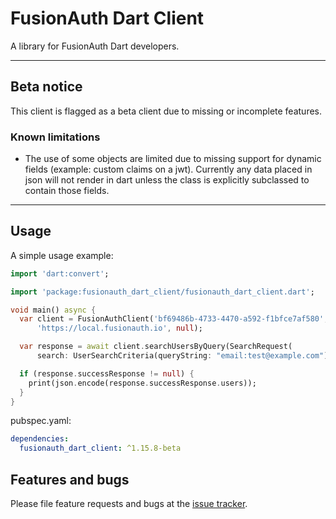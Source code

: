 # FusionAuth Dart Client

A library for FusionAuth Dart developers.

---

## Beta notice

This client is flagged as a beta client due to missing or incomplete features.

### Known limitations

* The use of some objects are limited due to missing support for dynamic fields (example: custom claims on a jwt). Currently any data placed in json will not render in dart unless the class is explicitly subclassed to contain those fields.
---

## Usage

A simple usage example:

```dart
import 'dart:convert';

import 'package:fusionauth_dart_client/fusionauth_dart_client.dart';

void main() async {
  var client = FusionAuthClient('bf69486b-4733-4470-a592-f1bfce7af580',
      'https://local.fusionauth.io', null);

  var response = await client.searchUsersByQuery(SearchRequest(
      search: UserSearchCriteria(queryString: "email:test@example.com")));

  if (response.successResponse != null) {
    print(json.encode(response.successResponse.users));
  }
}
```

pubspec.yaml:
```yaml
dependencies:
  fusionauth_dart_client: ^1.15.8-beta
```

## Features and bugs

Please file feature requests and bugs at the [issue tracker][tracker].

[tracker]: https://github.com/FusionAuth/fusionauth-dart-client/issues
